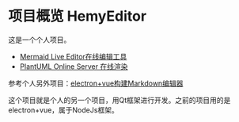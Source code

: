 # 项目概览 HemyEditor


这是一个个人项目。

<div class="grid cards" markdown>

- [Mermaid Live Editor在线编辑工具](https://mermaid.live/edit)
- [PlantUML Online Server 在线渲染](http://www.plantuml.com/plantuml/uml/)
</div> 


参考个人另外项目：[electron+vue构建Markdown编辑器](../010-electron+vue构建HemyEditor\000-项目概览.md)

这个项目就是个人的另一个项目，用Qt框架进行开发。之前的项目用的是electron+vue，属于NodeJs框架。